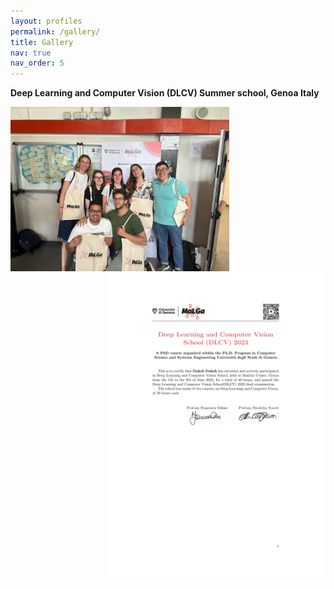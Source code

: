 ```yaml
---
layout: profiles
permalink: /gallery/
title: Gallery
nav: true
nav_order: 5
---
```

**Deep Learning and Computer Vision (DLCV) Summer school, Genoa Italy**
<br />

<img align=left src="/assets/img/DLCV_daksh.jpg" alt="" width="350"/>

<img align=right src="/assets/img/Daksh_DLCV.pdf" alt="" width="350"/>
<br />
<br />
